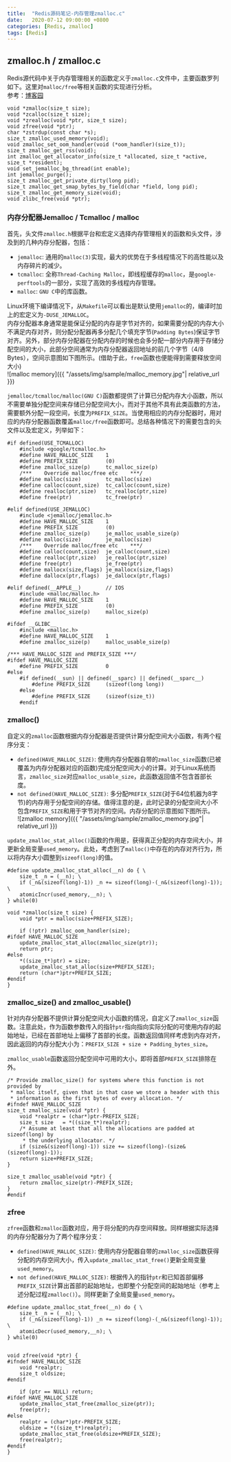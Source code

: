 ```yaml
---
title:  "Redis源码笔记-内存管理zmalloc.c"
date:   2020-07-12 09:00:00 +0800
categories: [Redis, zmalloc]
tags: [Redis]
---
```


## zmalloc.h / zmalloc.c

Redis源代码中关于内存管理相关的函数定义于`zmalloc.c`文件中，主要函数罗列如下。这里对`malloc/free`等相关函数的实现进行分析。  
参考：[博客园](https://www.cnblogs.com/bush2582/p/8969000.html)

 
```
void *zmalloc(size_t size);
void *zcalloc(size_t size);
void *zrealloc(void *ptr, size_t size);
void zfree(void *ptr);
char *zstrdup(const char *s);
size_t zmalloc_used_memory(void);
void zmalloc_set_oom_handler(void (*oom_handler)(size_t));
size_t zmalloc_get_rss(void);
int zmalloc_get_allocator_info(size_t *allocated, size_t *active, size_t *resident);
void set_jemalloc_bg_thread(int enable);
int jemalloc_purge();
size_t zmalloc_get_private_dirty(long pid);
size_t zmalloc_get_smap_bytes_by_field(char *field, long pid);
size_t zmalloc_get_memory_size(void);
void zlibc_free(void *ptr);
```

### 内存分配器Jemalloc / Tcmalloc / malloc

首先，头文件`zmalloc.h`根据平台和宏定义选择内存管理相关的函数和头文件，涉及到的几种内存分配器，包括：  
* `jemalloc`: 通用的`malloc(3)`实现，最大的优势在于多线程情况下的高性能以及内存碎片的减少。  
* `tcmalloc`: 全称`Thread-Caching Malloc`，即线程缓存的`malloc`，是`google-perftools`的一部分，实现了高效的多线程内存管理。  
* `malloc`: `GNU C`中的库函数。

Linux环境下编译情况下，从`Makefile`可以看出是默认使用`jemalloc`的，编译时加上的宏定义为`-DUSE_JEMALLOC`。  
内存分配器本身通常是能保证分配的内存是字节对齐的，如果需要分配的内存大小不满足内存对齐，则分配分配器再多分配几个填充字节(`Padding Bytes`)保证字节对齐。另外，部分内存分配器在分配内存的时候也会多分配一部分内存用于存储分配空间的大小，此部分空间通常为内存分配器返回地址的前几个字节（4/8 Bytes），空间示意图如下图所示。(借助于此，`free`函数也便能得到需要释放空间大小)  
![malloc memory]({{ "/assets/img/sample/malloc_memory.jpg"| relative_url }})


`jemalloc/tcmalloc/malloc(GNU C)`函数都提供了计算已分配内存大小函数，所以不需要单独分配空间来存储已分配空间大小，而对于其他不具有此类函数的方法，需要额外分配一段空间，长度为`PREFIX_SIZE`。当使用相应的内存分配器时，用对应的内存分配器函数覆盖`malloc/free`函数即可。总结各种情况下的需要包含的头文件以及宏定义，列举如下：  
```
#if defined(USE_TCMALLOC)
    #include <google/tcmalloc.h> 
    #define HAVE_MALLOC_SIZE    1
    #define PREFIX_SIZE         (0)
    #define zmalloc_size(p)     tc_malloc_size(p)
    /***    Override malloc/free etc    ***/
    #define malloc(size)        tc_malloc(size)
    #define calloc(count,size)  tc_calloc(count,size)
    #define realloc(ptr,size)   tc_realloc(ptr,size)
    #define free(ptr)           tc_free(ptr)

#elif defined(USE_JEMALLOC)
    #include <jemalloc/jemalloc.h>
    #define HAVE_MALLOC_SIZE    1
    #define PREFIX_SIZE         (0)
    #define zmalloc_size(p)     je_malloc_usable_size(p)
    #define malloc(size)        je_malloc(size)
    /***    Override malloc/free etc    ***/
    #define calloc(count,size)  je_calloc(count,size)
    #define realloc(ptr,size)   je_realloc(ptr,size)
    #define free(ptr)           je_free(ptr)
    #define mallocx(size,flags) je_mallocx(size,flags)
    #define dallocx(ptr,flags)  je_dallocx(ptr,flags)

#elif defined(__APPLE__)        // IOS
    #include <malloc/malloc.h>
    #define HAVE_MALLOC_SIZE    1
    #define PREFIX_SIZE         (0)
    #define zmalloc_size(p)     malloc_size(p)

#ifdef __GLIBC__
    #include <malloc.h>
    #define HAVE_MALLOC_SIZE    1
    #define zmalloc_size(p)     malloc_usable_size(p)

/*** HAVE_MALLOC_SIZE and PREFIX_SIZE ***/
#ifdef HAVE_MALLOC_SIZE
    #define PREFIX_SIZE         0
#else
    #if defined(__sun) || defined(__sparc) || defined(__sparc__)
        #define PREFIX_SIZE     (sizeof(long long))
    #else
        #define PREFIX_SIZE     (sizeof(size_t))
    #endif
```

### zmalloc()

自定义的`zmalloc`函数根据内存分配器是否提供计算分配空间大小函数，有两个程序分支：  
* `defined(HAVE_MALLOC_SIZE)`: 使用内存分配器自带的`zmalloc_size`函数(已被覆盖为内存分配器对应的函数)完成分配空间大小的计算。对于Linux系统而言，`zmalloc_size`对应`malloc_usable_size`，此函数返回值不包含首部长度。  
* `not defined(HAVE_MALLOC_SIZE)`: 多分配`PREFIX_SIZE`(对于64位机器为8字节)的内存用于分配空间的存储。值得注意的是，此时记录的分配空间大小不包含`PREFIX_SIZE`和用于字节对齐的空间。内存分配的示意图如下图所示。  
![zmalloc memory]({{ "/assets/img/sample/zmalloc_memory.jpg"| relative_url }})

`update_zmalloc_stat_alloc()`函数的作用是，获得真正分配的内存空间大小，并更新全局变量`used_memory`。此处，考虑到了`malloc()`中存在的内存对齐行为，所以将内存大小圆整到`sizeof(long)`的值。

```
#define update_zmalloc_stat_alloc(__n) do { \
    size_t _n = (__n); \
    if (_n&(sizeof(long)-1)) _n += sizeof(long)-(_n&(sizeof(long)-1)); \
    atomicIncr(used_memory,__n); \
} while(0)

void *zmalloc(size_t size) {
    void *ptr = malloc(size+PREFIX_SIZE);

    if (!ptr) zmalloc_oom_handler(size);
#ifdef HAVE_MALLOC_SIZE
    update_zmalloc_stat_alloc(zmalloc_size(ptr));
    return ptr;
#else
    *((size_t*)ptr) = size;
    update_zmalloc_stat_alloc(size+PREFIX_SIZE);
    return (char*)ptr+PREFIX_SIZE;
#endif
}
```

### zmalloc_size() and zmalloc_usable()

针对内存分配器不提供计算分配空间大小函数的情况，自定义了`zmalloc_size`函数。注意此处，作为函数参数传入的指针`ptr`指向指向实际分配的可使用内存的起始地址，已经在首部地址上偏移了首部的长度。函数返回值同样考虑到内存对齐，因此返回的内存分配大小为：`PREFIX_SIZE + size + Padding_bytes_size`。

`zmalloc_usable`函数返回分配空间中可用的大小，即将首部`PREFIX_SIZE`排除在外。

```
/* Provide zmalloc_size() for systems where this function is not provided by
 * malloc itself, given that in that case we store a header with this
 * information as the first bytes of every allocation. */
#ifndef HAVE_MALLOC_SIZE
size_t zmalloc_size(void *ptr) {
    void *realptr = (char*)ptr-PREFIX_SIZE;
    size_t size   = *((size_t*)realptr);
    /* Assume at least that all the allocations are padded at sizeof(long) by
     * the underlying allocator. */
    if (size&(sizeof(long)-1)) size += sizeof(long)-(size&(sizeof(long)-1));
    return size+PREFIX_SIZE;
}

size_t zmalloc_usable(void *ptr) {
    return zmalloc_size(ptr)-PREFIX_SIZE;
}
#endif
```


### zfree

`zfree`函数和`zmalloc`函数对应，用于将分配的内存空间释放。同样根据实际选择的内存分配器分为了两个程序分支：  
* `defined(HAVE_MALLOC_SIZE)`: 使用内存分配器自带的`zmalloc_size`函数获得分配的内存空间大小，传入`update_zmalloc_stat_free()`更新全局变量`used_memory`。  
* `not defined(HAVE_MALLOC_SIZE)`: 根据传入的指针`ptr`和已知首部偏移`PREFIX_SIZE`计算出首部的起始地址，也即整个分配空间的起始地址（参考上述分配过程`zmalloc()`）。同样更新了全局变量`used_memory`。
 
```
#define update_zmalloc_stat_free(__n) do { \
    size_t _n = (__n); \
    if (_n&(sizeof(long)-1)) _n += sizeof(long)-(_n&(sizeof(long)-1)); \
    atomicDecr(used_memory,__n); \
} while(0)


void zfree(void *ptr) {
#ifndef HAVE_MALLOC_SIZE
    void *realptr;
    size_t oldsize;
#endif

    if (ptr == NULL) return;
#ifdef HAVE_MALLOC_SIZE
    update_zmalloc_stat_free(zmalloc_size(ptr));
    free(ptr);
#else
    realptr = (char*)ptr-PREFIX_SIZE;
    oldsize = *((size_t*)realptr);
    update_zmalloc_stat_free(oldsize+PREFIX_SIZE);
    free(realptr);
#endif
}
```
